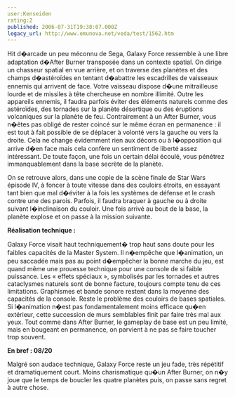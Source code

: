 ```yaml
---
user:Kenseiden
rating:2
published: 2006-07-31T19:38:07.000Z
legacy_url: http://www.emunova.net/veda/test/1562.htm
---
```

Hit d�arcade un peu méconnu de Sega, Galaxy Force ressemble à une libre adaptation d�After Burner transposée dans un contexte spatial. On dirige un chasseur spatial en vue arrière, et on traverse des planètes et des champs d�astéroïdes en tentant d�abattre les escadrilles de vaisseaux ennemis qui arrivent de face. Votre vaisseau dispose d�une mitrailleuse lourde et de missiles à tête chercheuse en nombre illimité. Outre les appareils ennemis, il faudra parfois éviter des éléments naturels comme des astéroïdes, des tornades sur la planète désertique ou des éruptions volcaniques sur la planète de feu. Contrairement à un After Burner, vous n�êtes pas obligé de rester coincé sur le même écran en permanence : il est tout à fait possible de se déplacer à volonté vers la gauche ou vers la droite. Cela ne change évidemment rien aux décors ou à l�opposition qui arrive d�en face mais cela confère un sentiment de liberté assez intéressant. De toute façon, une fois un certain délai écoulé, vous pénétrez immanquablement dans la base secrète de la planète.   

  

On se retrouve alors, dans une copie de la scène finale de Star Wars épisode IV, à foncer à toute vitesse dans des couloirs étroits, en essayant tant bien que mal d�éviter à la fois les systèmes de défense et le crash contre une des parois. Parfois, il faudra braquer à gauche ou à droite suivant l�inclinaison du couloir. Une fois arrivé au bout de la base, la planète explose et on passe à la mission suivante.  

  

**Réalisation technique :**   

Galaxy Force visait haut techniquement� trop haut sans doute pour les faibles capacités de la Master System. Il n�empêche que l�animation, un peu saccadée mais pas au point d�empêcher la bonne marche du jeu, est quand même une prouesse technique pour une console de si faible puissance. Les « effets spéciaux », symbolisés par les tornades et autres cataclysmes naturels sont de bonne facture, toujours compte tenu de ces limitations. Graphismes et bande sonore restent dans la moyenne des capacités de la console. Reste le problème des couloirs de bases spatiales. Si l�animation n�est pas fondamentalement moins efficace qu�en extérieur, cette succession de murs semblables finit par faire très mal aux yeux. Tout comme dans After Burner, le gameplay de base est un peu limité, mais en bougeant en permanence, on parvient à ne pas se faire toucher trop souvent.   

  

**En bref : 08/20**   

Malgré son audace technique, Galaxy Force reste un jeu fade, très répétitif et dramatiquement court. Moins charismatique qu�un After Burner, on n�y joue que le temps de boucler les quatre planètes puis, on passe sans regret à autre chose.